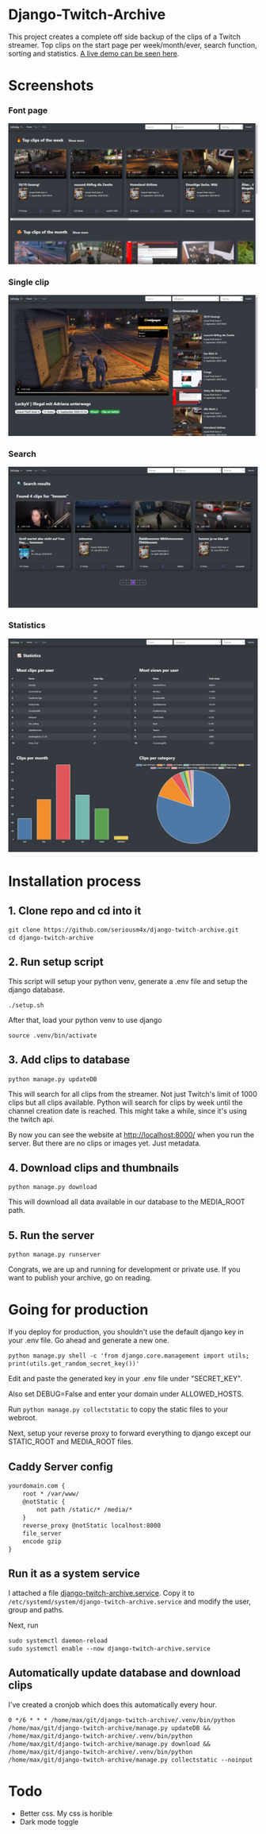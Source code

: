 
# Django-Twitch-Archive

This project creates a complete off side backup of the clips of a Twitch streamer. Top clips on the start page per week/month/ever, search function, sorting and statistics. [A live demo can be seen here](https://clips.itssoley.de/).

# Screenshots

### Font page
![images/screenshot1.png](images/screenshot1.png)

### Single clip
![images/screenshot2.png](images/screenshot2.png)

### Search
![images/screenshot3.png](images/screenshot3.png)

### Statistics
![images/screenshot4.png](images/screenshot4.png)

# Installation process

## 1. Clone repo and cd into it

```
git clone https://github.com/seriousm4x/django-twitch-archive.git
cd django-twitch-archive
```

## 2. Run setup script

This script will setup your python venv, generate a .env file and setup the django database.

```
./setup.sh
```

After that, load your python venv to use django

```
source .venv/bin/activate
```

## 3. Add clips to database

```
python manage.py updateDB
```

This will search for all clips from the streamer. Not just Twitch's limit of 1000 clips but all clips available. Python will search for clips by week until the channel creation date is reached. This might take a while, since it's using the twitch api.

By now you can see the website at [http://localhost:8000/](http://localhost:8000/) when you run the server. But there are no clips or images yet. Just metadata.

## 4. Download clips and thumbnails

```
python manage.py download
```

This will download all data available in our database to the MEDIA_ROOT path.

## 5. Run the server

```
python manage.py runserver
```

Congrats, we are up and running for development or private use. If you want to publish your archive, go on reading.

# Going for production

If you deploy for production, you shouldn't use the default django key in your .env file. Go ahead and generate a new one.

```
python manage.py shell -c 'from django.core.management import utils; print(utils.get_random_secret_key())'
```

Edit and paste the generated key in your .env file under "SECRET_KEY".

Also set DEBUG=False and enter your domain under ALLOWED_HOSTS.

Run `python manage.py collectstatic` to copy the static files to your webroot.

Next, setup your reverse proxy to forward everything to django except our STATIC_ROOT and MEDIA_ROOT files.

## Caddy Server config

```
yourdomain.com {
    root * /var/www/
    @notStatic {
        not path /static/* /media/*
    }
    reverse_proxy @notStatic localhost:8000
    file_server
    encode gzip
}
```

## Run it as a system service

I attached a file [django-twitch-archive.service](django-twitch-archive.service). Copy it to `/etc/systemd/system/django-twitch-archive.service` and modify the user, group and paths.

Next, run 

```
sudo systemctl daemon-reload
sudo systemctl enable --now django-twitch-archive.service
```

## Automatically update database and download clips

I've created a cronjob which does this automatically every hour.

```
0 */6 * * * /home/max/git/django-twitch-archive/.venv/bin/python /home/max/git/django-twitch-archive/manage.py updateDB && /home/max/git/django-twitch-archive/.venv/bin/python /home/max/git/django-twitch-archive/manage.py download && /home/max/git/django-twitch-archive/.venv/bin/python /home/max/git/django-twitch-archive/manage.py collectstatic --noinput
```

# Todo

* Better css. My css is horible
* Dark mode toggle
